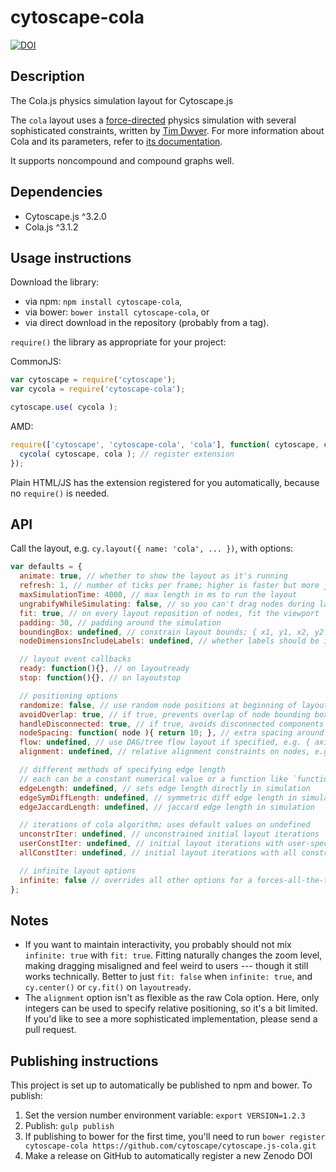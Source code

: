 cytoscape-cola
================================================================================
[![DOI](https://zenodo.org/badge/42205998.svg)](https://zenodo.org/badge/latestdoi/42205998)

## Description

The Cola.js physics simulation layout for Cytoscape.js

The `cola` layout uses a [force-directed](http://en.wikipedia.org/wiki/Force-directed_graph_drawing) physics simulation with several sophisticated constraints, written by [Tim Dwyer](http://www.csse.monash.edu.au/~tdwyer/).  For more information about Cola and its parameters, refer to [its documentation](http://marvl.infotech.monash.edu/webcola/).

It supports noncompound and compound graphs well.

## Dependencies

 * Cytoscape.js ^3.2.0
 * Cola.js ^3.1.2


## Usage instructions

Download the library:
 * via npm: `npm install cytoscape-cola`,
 * via bower: `bower install cytoscape-cola`, or
 * via direct download in the repository (probably from a tag).

`require()` the library as appropriate for your project:

CommonJS:
```js
var cytoscape = require('cytoscape');
var cycola = require('cytoscape-cola');

cytoscape.use( cycola );
```

AMD:
```js
require(['cytoscape', 'cytoscape-cola', 'cola'], function( cytoscape, cycola, cola ){
  cycola( cytoscape, cola ); // register extension
});
```

Plain HTML/JS has the extension registered for you automatically, because no `require()` is needed.


## API

Call the layout, e.g. `cy.layout({ name: 'cola', ... })`, with options:

```js
var defaults = {
  animate: true, // whether to show the layout as it's running
  refresh: 1, // number of ticks per frame; higher is faster but more jerky
  maxSimulationTime: 4000, // max length in ms to run the layout
  ungrabifyWhileSimulating: false, // so you can't drag nodes during layout
  fit: true, // on every layout reposition of nodes, fit the viewport
  padding: 30, // padding around the simulation
  boundingBox: undefined, // constrain layout bounds; { x1, y1, x2, y2 } or { x1, y1, w, h }
  nodeDimensionsIncludeLabels: undefined, // whether labels should be included in determining the space used by a node (default true)

  // layout event callbacks
  ready: function(){}, // on layoutready
  stop: function(){}, // on layoutstop

  // positioning options
  randomize: false, // use random node positions at beginning of layout
  avoidOverlap: true, // if true, prevents overlap of node bounding boxes
  handleDisconnected: true, // if true, avoids disconnected components from overlapping
  nodeSpacing: function( node ){ return 10; }, // extra spacing around nodes
  flow: undefined, // use DAG/tree flow layout if specified, e.g. { axis: 'y', minSeparation: 30 }
  alignment: undefined, // relative alignment constraints on nodes, e.g. function( node ){ return { x: 0, y: 1 } }

  // different methods of specifying edge length
  // each can be a constant numerical value or a function like `function( edge ){ return 2; }`
  edgeLength: undefined, // sets edge length directly in simulation
  edgeSymDiffLength: undefined, // symmetric diff edge length in simulation
  edgeJaccardLength: undefined, // jaccard edge length in simulation

  // iterations of cola algorithm; uses default values on undefined
  unconstrIter: undefined, // unconstrained initial layout iterations
  userConstIter: undefined, // initial layout iterations with user-specified constraints
  allConstIter: undefined, // initial layout iterations with all constraints including non-overlap

  // infinite layout options
  infinite: false // overrides all other options for a forces-all-the-time mode
};
```


## Notes

- If you want to maintain interactivity, you probably should not mix `infinite: true` with `fit: true`.  Fitting naturally changes the zoom level, making dragging misaligned and feel weird to users --- though it still works technically.  Better to just `fit: false` when `infinite: true`, and `cy.center()` or `cy.fit()` on `layoutready`.
- The `alignment` option isn't as flexible as the raw Cola option.  Here, only integers can be used to specify relative positioning, so it's a bit limited.  If you'd like to see a more sophisticated implementation, please send a pull request.

## Publishing instructions

This project is set up to automatically be published to npm and bower.  To publish:

1. Set the version number environment variable: `export VERSION=1.2.3`
1. Publish: `gulp publish`
1. If publishing to bower for the first time, you'll need to run `bower register cytoscape-cola https://github.com/cytoscape/cytoscape.js-cola.git`
1. Make a release on GitHub to automatically register a new Zenodo DOI
